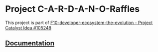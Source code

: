 #  Project C-A-R-D-A-N-O-Raffles

This project is part of
[F10-developer-ecosystem-the-evolution - Project Catalyst Idea #105248 ](https://projectcatalyst.io/funds/10/f10-developer-ecosystem-the-evolution/development-of-a-cardano-dapp-and-extensive-documentation-of-each-step-along-the-way)



## [Documentation](https://gitlab.com/mariusgeorgescu1/c-a-r-d-a-n-o-raffles/-/tree/main/Documentation/SRS_IEEE.md)
 